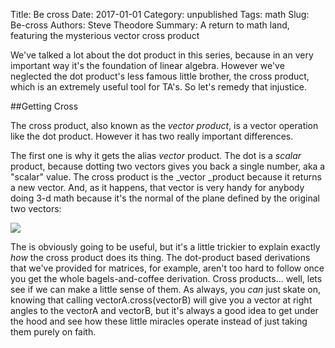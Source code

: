 Title: Be cross
Date:  2017-01-01
Category: unpublished
Tags: math
Slug: Be-cross
Authors: Steve Theodore
Summary: A return to math land, featuring the mysterious vector cross product

We've talked a lot about the dot product in this series, because in an very important way it's the foundation of linear algebra.  However we've neglected the dot product's less famous little brother, the cross product, which is an extremely useful tool for TA's. So let's remedy that injustice.  

##Getting Cross

The cross product, also known as the _vector product_, is a vector operation like the dot product.  However it has two really important differences. 


The first one is why it gets the alias _vector_ product. The dot is a _scalar_ product, because dotting two vectors gives you back a single number, aka a "scalar" value.  The cross product is the _vector _product because it returns a new vector.  And, as it happens, that vector is very handy for anybody doing 3-d math because it's the normal of the plane defined by the original two vectors:  
  


[![](http://help.adobe.com/en_US/FlashPlatform/reference/actionscript/3/images/crossproduct.jpg)](http://help.adobe.com/en_US/FlashPlatform/reference/actionscript/3/images/crossproduct.jpg)

  
  
The is obviously going to be useful, but it's a little trickier to explain exactly _how_ the cross product does its thing.  The dot-product based derivations that we've provided for matrices, for example, aren't too hard to follow once you get the whole bagels-and-coffee derivation.  Cross products... well, lets see if we can make a little sense of them.  As always, you _can_ just skate on, knowing that calling vectorA.cross(vectorB) will give you a vector at right angles to the vectorA and vectorB, but it's always a good idea to get under the hood and see how these little miracles operate instead of just taking them purely on faith.  


  
  


